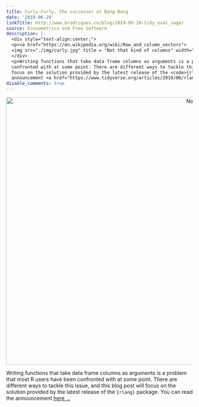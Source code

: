 ```yaml
---
title: Curly-Curly, the successor of Bang-Bang
date: '2019-06-29'
linkTitle: http://www.brodrigues.co/blog/2019-06-20-tidy_eval_saga/
source: Econometrics and Free Software
description: |-
  <div style="text-align:center;">
  <p><a href="https://en.wikipedia.org/wiki/Row_and_column_vectors">
  <img src="./img/curly.jpg" title = "Not that kind of columns" width="1119" height="720"></a></p>
  </div>
  <p>Writing functions that take data frame columns as arguments is a problem that most R users have been
  confronted with at some point. There are different ways to tackle this issue, and this blog post will
  focus on the solution provided by the latest release of the <code>{rlang}</code> package. You can read the
  announcement <a href="https://www.tidyverse.org/articles/2019/06/rlang-0-4-0/">here ...
disable_comments: true
---
```

<div style="text-align:center;">
<p><a href="https://en.wikipedia.org/wiki/Row_and_column_vectors">
<img src="./img/curly.jpg" title = "Not that kind of columns" width="1119" height="720"></a></p>
</div>
<p>Writing functions that take data frame columns as arguments is a problem that most R users have been
confronted with at some point. There are different ways to tackle this issue, and this blog post will
focus on the solution provided by the latest release of the <code>{rlang}</code> package. You can read the
announcement <a href="https://www.tidyverse.org/articles/2019/06/rlang-0-4-0/">here ...